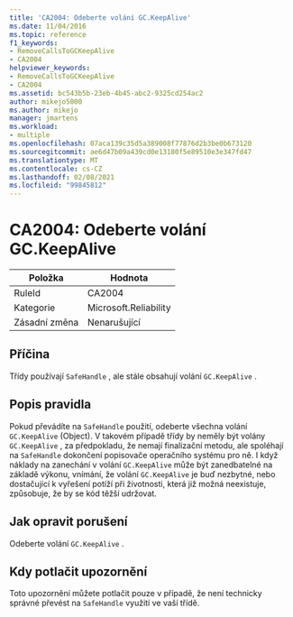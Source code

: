```yaml
---
title: 'CA2004: Odeberte volání GC.KeepAlive'
ms.date: 11/04/2016
ms.topic: reference
f1_keywords:
- RemoveCallsToGCKeepAlive
- CA2004
helpviewer_keywords:
- RemoveCallsToGCKeepAlive
- CA2004
ms.assetid: bc543b5b-23eb-4b45-abc2-9325cd254ac2
author: mikejo5000
ms.author: mikejo
manager: jmartens
ms.workload:
- multiple
ms.openlocfilehash: 07aca139c35d5a389008f77876d2b3be0b673120
ms.sourcegitcommit: ae6d47b09a439cd0e13180f5e89510e3e347fd47
ms.translationtype: MT
ms.contentlocale: cs-CZ
ms.lasthandoff: 02/08/2021
ms.locfileid: "99845812"
---
```

# <a name="ca2004-remove-calls-to-gckeepalive"></a>CA2004: Odeberte volání GC.KeepAlive

|Položka|Hodnota|
|-|-|
|RuleId|CA2004|
|Kategorie|Microsoft.Reliability|
|Zásadní změna|Nenarušující|

## <a name="cause"></a>Příčina
Třídy používají `SafeHandle` , ale stále obsahují volání `GC.KeepAlive` .

## <a name="rule-description"></a>Popis pravidla
Pokud převádíte na `SafeHandle` použití, odeberte všechna volání `GC.KeepAlive` (Object). V takovém případě třídy by neměly být volány `GC.KeepAlive` , za předpokladu, že nemají finalizační metodu, ale spoléhají na `SafeHandle` dokončení popisovače operačního systému pro ně.  I když náklady na zanechání v volání `GC.KeepAlive` může být zanedbatelné na základě výkonu, vnímání, že volání `GC.KeepAlive` je buď nezbytné, nebo dostačující k vyřešení potíží při životnosti, která již možná neexistuje, způsobuje, že by se kód těžší udržovat.

## <a name="how-to-fix-violations"></a>Jak opravit porušení
Odeberte volání `GC.KeepAlive` .

## <a name="when-to-suppress-warnings"></a>Kdy potlačit upozornění
Toto upozornění můžete potlačit pouze v případě, že není technicky správné převést na `SafeHandle` využití ve vaší třídě.
